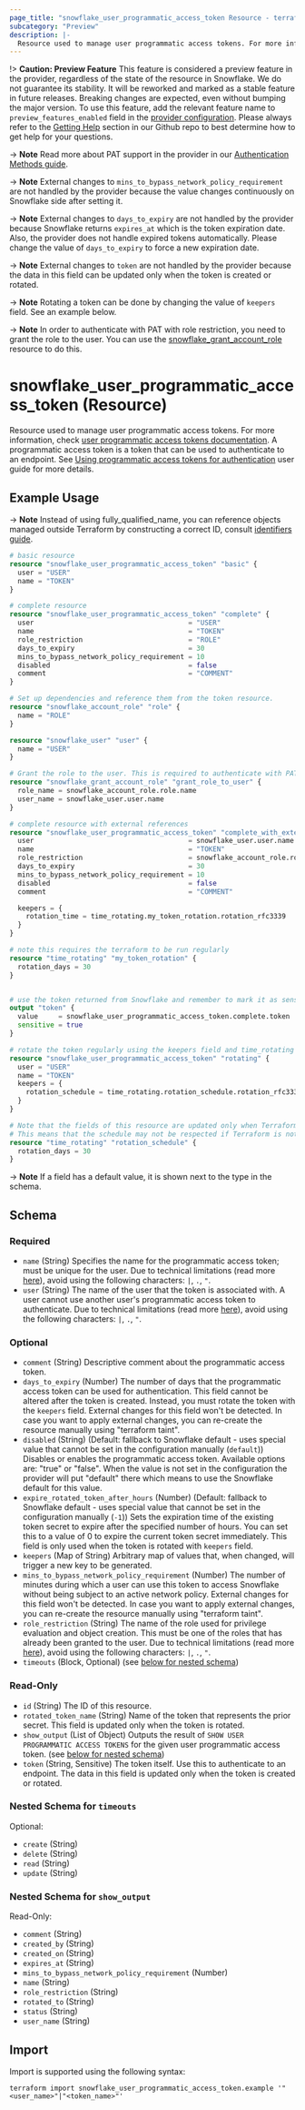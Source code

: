 ```yaml
---
page_title: "snowflake_user_programmatic_access_token Resource - terraform-provider-snowflake"
subcategory: "Preview"
description: |-
  Resource used to manage user programmatic access tokens. For more information, check user programmatic access tokens documentation https://docs.snowflake.com/en/sql-reference/sql/alter-user-add-programmatic-access-token. A programmatic access token is a token that can be used to authenticate to an endpoint. See Using programmatic access tokens for authentication https://docs.snowflake.com/en/user-guide/programmatic-access-tokens user guide for more details.
---
```


!> **Caution: Preview Feature** This feature is considered a preview feature in the provider, regardless of the state of the resource in Snowflake. We do not guarantee its stability. It will be reworked and marked as a stable feature in future releases. Breaking changes are expected, even without bumping the major version. To use this feature, add the relevant feature name to `preview_features_enabled` field in the [provider configuration](https://registry.terraform.io/providers/snowflakedb/snowflake/latest/docs#schema). Please always refer to the [Getting Help](https://github.com/snowflakedb/terraform-provider-snowflake?tab=readme-ov-file#getting-help) section in our Github repo to best determine how to get help for your questions.

-> **Note** Read more about PAT support in the provider in our [Authentication Methods guide](../guides/authentication_methods#managing-pats).

-> **Note** External changes to `mins_to_bypass_network_policy_requirement` are not handled by the provider because the value changes continuously on Snowflake side after setting it.

-> **Note** External changes to `days_to_expiry` are not handled by the provider because Snowflake returns `expires_at` which is the token expiration date. Also, the provider does not handle expired tokens automatically. Please change the value of `days_to_expiry` to force a new expiration date.

-> **Note** External changes to `token` are not handled by the provider because the data in this field can be updated only when the token is created or rotated.

-> **Note** Rotating a token can be done by changing the value of `keepers` field. See an example below.

-> **Note** In order to authenticate with PAT with role restriction, you need to grant the role to the user. You can use the [snowflake_grant_account_role](./grant_account_role) resource to do this.

# snowflake_user_programmatic_access_token (Resource)

Resource used to manage user programmatic access tokens. For more information, check [user programmatic access tokens documentation](https://docs.snowflake.com/en/sql-reference/sql/alter-user-add-programmatic-access-token). A programmatic access token is a token that can be used to authenticate to an endpoint. See [Using programmatic access tokens for authentication](https://docs.snowflake.com/en/user-guide/programmatic-access-tokens) user guide for more details.

## Example Usage

-> **Note** Instead of using fully_qualified_name, you can reference objects managed outside Terraform by constructing a correct ID, consult [identifiers guide](../guides/identifiers_rework_design_decisions#new-computed-fully-qualified-name-field-in-resources).
<!-- TODO(SNOW-1634854): include an example showing both methods-->

```terraform
# basic resource
resource "snowflake_user_programmatic_access_token" "basic" {
  user = "USER"
  name = "TOKEN"
}

# complete resource
resource "snowflake_user_programmatic_access_token" "complete" {
  user                                      = "USER"
  name                                      = "TOKEN"
  role_restriction                          = "ROLE"
  days_to_expiry                            = 30
  mins_to_bypass_network_policy_requirement = 10
  disabled                                  = false
  comment                                   = "COMMENT"
}

# Set up dependencies and reference them from the token resource.
resource "snowflake_account_role" "role" {
  name = "ROLE"
}

resource "snowflake_user" "user" {
  name = "USER"
}

# Grant the role to the user. This is required to authenticate with PAT with role restriction.
resource "snowflake_grant_account_role" "grant_role_to_user" {
  role_name = snowflake_account_role.role.name
  user_name = snowflake_user.user.name
}

# complete resource with external references
resource "snowflake_user_programmatic_access_token" "complete_with_external_references" {
  user                                      = snowflake_user.user.name
  name                                      = "TOKEN"
  role_restriction                          = snowflake_account_role.role.name
  days_to_expiry                            = 30
  mins_to_bypass_network_policy_requirement = 10
  disabled                                  = false
  comment                                   = "COMMENT"

  keepers = {
    rotation_time = time_rotating.my_token_rotation.rotation_rfc3339
  }
}

# note this requires the terraform to be run regularly
resource "time_rotating" "my_token_rotation" {
  rotation_days = 30
}


# use the token returned from Snowflake and remember to mark it as sensitive
output "token" {
  value     = snowflake_user_programmatic_access_token.complete.token
  sensitive = true
}

# rotate the token regularly using the keepers field and time_rotating resource
resource "snowflake_user_programmatic_access_token" "rotating" {
  user = "USER"
  name = "TOKEN"
  keepers = {
    rotation_schedule = time_rotating.rotation_schedule.rotation_rfc3339
  }
}

# Note that the fields of this resource are updated only when Terraform is run.
# This means that the schedule may not be respected if Terraform is not run regularly.
resource "time_rotating" "rotation_schedule" {
  rotation_days = 30
}
```

-> **Note** If a field has a default value, it is shown next to the type in the schema.

<!-- schema generated by tfplugindocs -->
## Schema

### Required

- `name` (String) Specifies the name for the programmatic access token; must be unique for the user. Due to technical limitations (read more [here](../guides/identifiers_rework_design_decisions#known-limitations-and-identifier-recommendations)), avoid using the following characters: `|`, `.`, `"`.
- `user` (String) The name of the user that the token is associated with. A user cannot use another user's programmatic access token to authenticate. Due to technical limitations (read more [here](../guides/identifiers_rework_design_decisions#known-limitations-and-identifier-recommendations)), avoid using the following characters: `|`, `.`, `"`.

### Optional

- `comment` (String) Descriptive comment about the programmatic access token.
- `days_to_expiry` (Number) The number of days that the programmatic access token can be used for authentication. This field cannot be altered after the token is created. Instead, you must rotate the token with the `keepers` field. External changes for this field won't be detected. In case you want to apply external changes, you can re-create the resource manually using "terraform taint".
- `disabled` (String) (Default: fallback to Snowflake default - uses special value that cannot be set in the configuration manually (`default`)) Disables or enables the programmatic access token. Available options are: "true" or "false". When the value is not set in the configuration the provider will put "default" there which means to use the Snowflake default for this value.
- `expire_rotated_token_after_hours` (Number) (Default: fallback to Snowflake default - uses special value that cannot be set in the configuration manually (`-1`)) Sets the expiration time of the existing token secret to expire after the specified number of hours. You can set this to a value of 0 to expire the current token secret immediately. This field is only used when the token is rotated with `keepers` field.
- `keepers` (Map of String) Arbitrary map of values that, when changed, will trigger a new key to be generated.
- `mins_to_bypass_network_policy_requirement` (Number) The number of minutes during which a user can use this token to access Snowflake without being subject to an active network policy. External changes for this field won't be detected. In case you want to apply external changes, you can re-create the resource manually using "terraform taint".
- `role_restriction` (String) The name of the role used for privilege evaluation and object creation. This must be one of the roles that has already been granted to the user. Due to technical limitations (read more [here](../guides/identifiers_rework_design_decisions#known-limitations-and-identifier-recommendations)), avoid using the following characters: `|`, `.`, `"`.
- `timeouts` (Block, Optional) (see [below for nested schema](#nestedblock--timeouts))

### Read-Only

- `id` (String) The ID of this resource.
- `rotated_token_name` (String) Name of the token that represents the prior secret. This field is updated only when the token is rotated.
- `show_output` (List of Object) Outputs the result of `SHOW USER PROGRAMMATIC ACCESS TOKENS` for the given user programmatic access token. (see [below for nested schema](#nestedatt--show_output))
- `token` (String, Sensitive) The token itself. Use this to authenticate to an endpoint. The data in this field is updated only when the token is created or rotated.

<a id="nestedblock--timeouts"></a>
### Nested Schema for `timeouts`

Optional:

- `create` (String)
- `delete` (String)
- `read` (String)
- `update` (String)


<a id="nestedatt--show_output"></a>
### Nested Schema for `show_output`

Read-Only:

- `comment` (String)
- `created_by` (String)
- `created_on` (String)
- `expires_at` (String)
- `mins_to_bypass_network_policy_requirement` (Number)
- `name` (String)
- `role_restriction` (String)
- `rotated_to` (String)
- `status` (String)
- `user_name` (String)

## Import

Import is supported using the following syntax:

```shell
terraform import snowflake_user_programmatic_access_token.example '"<user_name>"|"<token_name>"'
```
